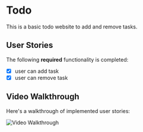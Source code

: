 # Todo

This is a basic todo website to add and remove tasks.

## User Stories

The following **required** functionality is completed:

- [x] user can add task
- [x] user can remove task

## Video Walkthrough

Here's a walkthrough of implemented user stories:

<img src='C:\Users\User\Downloads\todo_gif.gif' title='Video Walkthrough' width='' alt='Video Walkthrough' />
